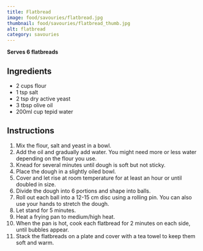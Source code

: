 ```yaml
---
title: Flatbread
image: food/savouries/flatbread.jpg
thumbnail: food/savouries/flatbread_thumb.jpg
alt: flatbread
category: savouries
---
```


**Serves 6 flatbreads**

## Ingredients

- 2 cups flour
- 1 tsp salt
- 2 tsp dry active yeast
- 3 tbsp olive oil
- 200ml cup tepid water

## Instructions

1. Mix the flour, salt and yeast in a bowl.
1. Add the oil and gradually add water. You might need more or less water depending on the flour you use.
1. Knead for several minutes until dough is soft but not sticky.
1. Place the dough in a slightly oiled bowl.
1. Cover and let rise at room temperature for at least an hour or until doubled in size.
1. Divide the dough into 6 portions and shape into balls.
1. Roll out each ball into a 12-15 cm disc using a rolling pin. You can also use your hands to stretch the dough.
1. Let stand for 5 minutes.
1. Heat a frying pan to medium/high heat.
1. When the pan is hot, cook each flatbread for 2 minutes on each side, until bubbles appear.
1. Stack the flatbreads on a plate and cover with a tea towel to keep them soft and warm.
